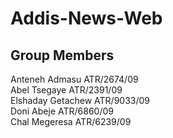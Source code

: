 # Addis-News-Web
## Group Members
Anteneh Admasu ATR/2674/09 <br>
Abel Tsegaye ATR/2391/09 <br>
Elshaday Getachew ATR/9033/09 <br>
Doni Abeje ATR/6860/09 <br>
Chal Megeresa ATR/6239/09
